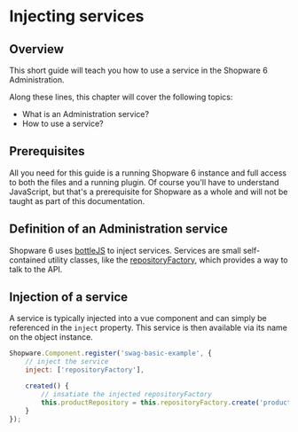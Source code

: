 # Injecting services

## Overview

This short guide will teach you how to use a service in the Shopware 6 Administration.

Along these lines, this chapter will cover the following topics:

* What is an Administration service?
* How to use a service?

## Prerequisites

All you need for this guide is a running Shopware 6 instance and full access to both the files and a running plugin.
Of course you'll have to understand JavaScript, but that's a prerequisite for Shopware as a whole and will not be taught as part of this documentation.

## Definition of an Administration service

Shopware 6 uses [bottleJS](https://github.com/young-steveo/bottlejs) to inject services.
Services are small self-contained utility classes, like the [repositoryFactory](https://github.com/shopware/shopware/blob/v6.3.4.1/src/Administration/Resources/app/administration/src/core/data-new/repository-factory.data.js), which provides a way to talk to the API.

## Injection of a service

A service is typically injected into a vue component and can simply be referenced in the `inject` property.
This service is then available via its name on the object instance.

```javascript
Shopware.Component.register('swag-basic-example', {
    // inject the service
    inject: ['repositoryFactory'],

    created() {
        // insatiate the injected repositoryFactory 
        this.productRepository = this.repositoryFactory.create('product')
    }
});
```
